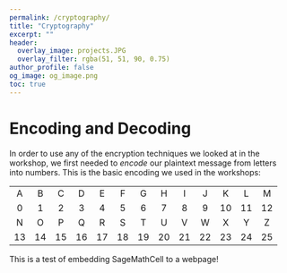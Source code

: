 ```yaml
---
permalink: /cryptography/
title: "Cryptography"
excerpt: ""
header:
  overlay_image: projects.JPG
  overlay_filter: rgba(51, 51, 90, 0.75)
author_profile: false
og_image: og_image.png
toc: true
---
```

<script src="https://sagecell.sagemath.org/static/embedded_sagecell.js"></script>
<script>
sagecell.makeSagecell({inputLocation: '.sage',
					   template:	  sagecell.templates.restricted});
</script>
<link rel="stylesheet" type="text/css" href="https://discovermaths.uk/files/sagecell_embed.css">

# Encoding and Decoding

In order to use any of the encryption techniques we looked at in the workshop, we first needed to *encode* our plaintext message from letters into numbers. This is the basic encoding we used in the workshops:

||||||||||||||
|:-:|:-:|:-:|:-:|:-:|:-:|:-:|:-:|:-:|:-:|:-:|:-:|:-:|
| A | B | C | D | E | F | G | H | I | J | K | L | M |
| 0 | 1 | 2 | 3 | 4 | 5 | 6 | 7 | 8 | 9 | 10 | 11 | 12 |
| N | O | P | Q | R | S | T | U | V | W | X | Y | Z |
| 13 | 14 | 15 | 16 | 17 | 18 | 19 | 20 | 21 | 22 | 23 | 24 | 25 |

This is a test of embedding SageMathCell to a webpage!

<div class="sage">
	<pre><script type="text/x-sage">
for i in range(26):
	x = (2 * i) % 26
	print(i, "mod 26 =", x)
	</script></pre>
</div>

<div class="sage">
	<pre><script type="text/x-sage">
for i in (1,3,5,7,11,17,25):
    x = inverse_mod(i,26)
    print("Inverse of", i, "is", x)
	</script></pre>
</div>